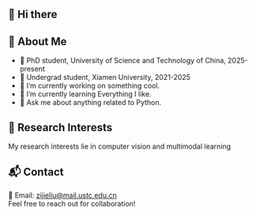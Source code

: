 ## 👋 Hi there
## 👤 About Me
- 🏢 PhD student, University of Science and Technology of China, 2025-present
- 🏫 Undergrad student, Xiamen University, 2021-2025
- 🔭 I’m currently working on something cool.
- 🌱 I’m currently learning Everything I like.
- 💬 Ask me about anything related to Python.

## 🔭 Research Interests
My research interests lie in computer vision and multimodal learning

## 📬 Contact
📧 Email: zijieliu@mail.ustc.edu.cn  
Feel free to reach out for collaboration!

<!--
**Jeffrey-USTC/Jeffrey-USTC** is a ✨ _special_ ✨ repository because its `README.md` (this file) appears on your GitHub profile.

Here are some ideas to get you started:

- 🔭 I’m currently working on ...
- 🌱 I’m currently learning ...
- 👯 I’m looking to collaborate on ...
- 🤔 I’m looking for help with ...
- 💬 Ask me about ...
- 📫 How to reach me: ...
- 😄 Pronouns: ...
- ⚡ Fun fact: ...
-->
